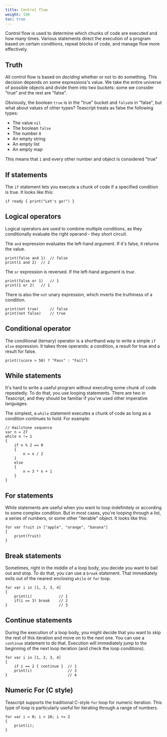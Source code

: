 ```yaml
---
title: Control flow
weight: 150
toc: true
---
```


Control flow is used to determine which chunks of code are executed and how many times. Various statements direct the execution of a program based on certain conditions, repeat blocks of code, and manage flow more effectively.

## Truth

All control flow is based on *deciding* whether or not to do something. This decision depends on some expressions's value. We take the entire universe of possible objects and divide them into two buckets: some we consider "true" and the rest are "false".

Obviously, the boolean `true` is in the "true" bucket and `false`is in "false", but what about values of other types? Teascript treats as false the following types:
- The value `nil`
- The boolean `false`
- The number `0`
- An empty string
- An empty list
- An empty map

This means that `1` and every other number and object is considered "true"

## If statements

The `if` statement lets you execute a chunk of code if a specified condition is true. It looks like this:

```tea
if ready { print("Let's go!") }
```

## Logical operators

Logical operators are used to combine multiple conditions, as they conditionally evaluate the right operand - they short circuit.

The `and` expression evaluates the left-hand argument. If it's false, it returns the value.

```tea
print(false and 1)  // false
print(1 and 2)  // 2
```

The `or` expression is reversed. If the left-hand argument is *true*.

```tea
print(false or 1)   // 1
print(1 or 2)   // 1
```

There is also the `not` unary expression, which inverts the truthiness of a condition.

```tea
print(not true)     // false
print(not false)    // true
```

## Conditional operator

The conditional (ternary) operator is a shorthand way to write a simple `if else` expression. It takes three operands: a condition, a result for true and a result for false.

```tea
print((score > 50) ? "Pass" : "Fail")
```

## While statements

It's hard to write a useful program without executing some chunk of code repeatedly. To do that, you use looping statements. There are two in Teascript, and they should be familiar if you’ve used other imperative languages.

The simplest, a `while` statement executes a chunk of code as long as a condition continues to hold. For example:

```tea
// Hailstone sequence
var n = 27
while n != 1
{
    if n % 2 == 0
    {
        n = n / 2
    }
    else
    {
        n = 3 * n + 1
    }
}
```

## For statements

While statements are useful when you want to loop indefinitely or according to some complex condition. But in most cases, you're looping through a list, a series of numbers, or some other "iterable" object. It looks like this:

```tea
for var fruit in ["apple", "orange", "banana"]
{
    print(fruit)
}
```

## Break statements

Sometimes, right in the middle of a loop body, you decide you want to bail out and stop. To do that, you can use a `break` statement. That immediately exits out of the nearest enclosing `while` or `for` loop.

```tea
for var i in [1, 2, 3, 4]
{
    print(i)            // 1
    if(i == 3) break    // 2
}                       // 3
```

## Continue statements

During the execution of a loop body, you might decide that you want to skip the rest of this iteration and move on to the next one. You can use a `continue` statement to do that. Execution will immediately jump to the beginning of the next loop iteration (and check the loop conditions).

```tea
for var i in [1, 2, 3, 4]
{
    if i == 2 { continue }  // 1
    print(i)                // 3
}                           // 4
```

## Numeric For (C style)

Teascript supports the traditional C-style `for` loop for numeric iteration. This type of loop is particularly useful for iterating through a range of numbers.

```tea
for var i = 0; i < 10; i += 2
{
    print(i);
}
```